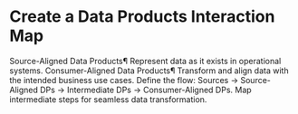 # Create a Data Products Interaction Map
Source-Aligned Data Products¶
Represent data as it exists in operational systems.
Consumer-Aligned Data Products¶
Transform and align data with the intended business use cases.
Define the flow: Sources → Source-Aligned DPs → Intermediate DPs → Consumer-Aligned DPs.
Map intermediate steps for seamless data transformation.
